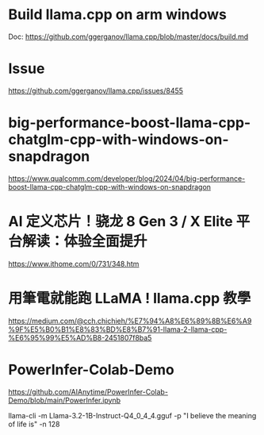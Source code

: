 # Build llama.cpp on arm windows
Doc: https://github.com/ggerganov/llama.cpp/blob/master/docs/build.md

# Issue
https://github.com/ggerganov/llama.cpp/issues/8455

# big-performance-boost-llama-cpp-chatglm-cpp-with-windows-on-snapdragon
https://www.qualcomm.com/developer/blog/2024/04/big-performance-boost-llama-cpp-chatglm-cpp-with-windows-on-snapdragon

# AI 定义芯片！骁龙 8 Gen 3 / X Elite 平台解读：体验全面提升
https://www.ithome.com/0/731/348.htm

# 用筆電就能跑 LLaMA ! llama.cpp 教學
https://medium.com/@cch.chichieh/%E7%94%A8%E6%89%8B%E6%A9%9F%E5%B0%B1%E8%83%BD%E8%B7%91-llama-2-llama-cpp-%E6%95%99%E5%AD%B8-2451807f8ba5

# PowerInfer-Colab-Demo
https://github.com/AIAnytime/PowerInfer-Colab-Demo/blob/main/PowerInfer.ipynb


llama-cli -m Llama-3.2-1B-Instruct-Q4_0_4_4.gguf -p "I believe the meaning of life is" -n 128